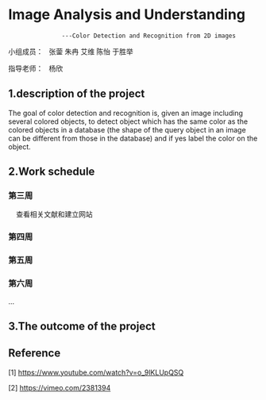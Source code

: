 # Image Analysis and Understanding
                   ---Color Detection and Recognition from 2D images

小组成员：
   张蓥 朱冉 艾维 陈怡 于胜举
   
指导老师：
   杨欣
   
## 1.description of the project
   The  goal  of  color  detection  and  recognition  is,  given  an  image  including  several 
colored  objects,  to  detect  object  which has the same  color  as  the colored  objects  in a 
database  (the shape of the  query object  in an image can be different from those in the 
database)  and if yes label  the  color  on the object.

## 2.Work schedule
### 第三周   
     查看相关文献和建立网站
     
### 第四周


### 第五周


### 第六周

 ...
 
## 3.The outcome of the project



## Reference
  [1] https://www.youtube.com/watch?v=o_9lKLUpQSQ
  
  [2] https://vimeo.com/2381394
